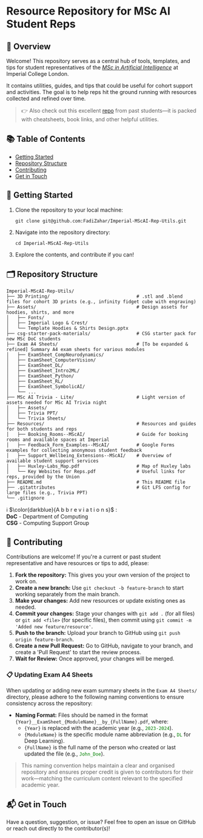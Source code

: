 # **Resource Repository for MSc AI Student Reps**

## 🧭 Overview

Welcome! This repository serves as a central hub of tools, templates, and tips for student representatives of the [*MSc in Artificial Intelligence*](https://www.imperial.ac.uk/computing/prospective-students/courses/pg/mai/) at Imperial College London. 

It contains utilities, guides, and tips that could be useful for cohort support and activities. The goal is to help reps hit the ground running with resources collected and refined over time.

> 👉 Also check out this excellent [repo](https://github.com/harrygcoppock/ImperialMScAIUtils) from past students—it is packed with cheatsheets, book links, and other helpful utilities.


## 📚 Table of Contents

- <a href="#getting-started">Getting Started</a>
- <a href="#repository-structure">Repository Structure</a>
- <a href="#contributing">Contributing</a>
- <a href="#get-in-touch">Get in Touch</a>


<h2 id="getting-started">🚀 Getting Started</h2>

1. Clone the repository to your local machine:
    ```
    git clone git@github.com:FadiZahar/Imperial-MScAI-Rep-Utils.git
    ```
2. Navigate into the repository directory:
    ```
    cd Imperial-MScAI-Rep-Utils
    ```
3. Explore the contents, and contribute if you can!

<h2 id="repository-structure">🗂 Repository Structure</h2>

```
Imperial-MScAI-Rep-Utils/
├── 3D Printing/                                # .stl and .blend files for cohort 3D prints (e.g., infinity fidget cube with engraving)
├── Assets/                                     # Design assets for hoodies, shirts, and more
│   ├── Fonts/
│   ├── Imperial Logo & Crest/                              
│   └── Template Hoodies & Shirts Design.pptx     
├── csg-starter-pack-materials/                 # CSG starter pack for new MSc DoC students          
├── Exam A4 Sheets/                             # [To be expanded & refined] Summary A4 exam sheets for various modules
│   ├── ExamSheet_CompNeurodynamics/ 
│   ├── ExamSheet_ComputerVision/ 
│   ├── ExamSheet_DL/ 
│   ├── ExamSheet_Intro2ML/ 
│   ├── ExamSheet_Python/   
│   ├── ExamSheet_RL/                            
│   ├── ExamSheet_SymbolicAI/ 
│   └── ...
├── MSc AI Trivia - Lite/                       # Light version of assets needed for MSc AI Trivia night
│   ├── Assets/  
│   ├── Trivia PPT/ 
│   └── Trivia Sheets/
├── Resources/                                  # Resources and guides for both students and reps
│   ├── Booking_Rooms--MScAI/                   # Guide for booking rooms and available spaces at Imperial
│   ├── Feedback_Form_Examples--MScAI/          # Google Forms examples for collecting anonymous student feedback
│   ├── Support_Wellbeing_Extensions--MScAI/    # Overview of available student support services
│   ├── Huxley-Labs_Map.pdf                     # Map of Huxley labs
│   └── Key Websites for Reps.pdf               # Useful links for reps, provided by the Union
├── README.md                                   # This README file
├── .gitattributes                              # Git LFS config for large files (e.g., Trivia PPT)
└── .gitignore                                  
```

ℹ️ $\color{darkblue}{A b b r e v i a t i o n s}$ :  
**DoC** - Department of Computing  
**CSG** - Computing Support Group


<h2 id="contributing">🤝 Contributing</h2>
Contributions are welcome! If you're a current or past student representative and have resources or tips to add, please: 

<br>

1. **Fork the repository:** This gives you your own version of the project to work on.
2. **Create a new branch:** Use `git checkout -b feature-branch` to start working separately from the main branch.
3. **Make your changes:** Add new resources or update existing ones as needed.
4. **Commit your changes:** Stage your changes with `git add .` (for all files) or `git add <file>` (for specific files), then commit using `git commit -m 'Added new feature/resource'`.
5. **Push to the branch:** Upload your branch to GitHub using `git push origin feature-branch`.
6. **Create a new Pull Request:** Go to GitHub, navigate to your branch, and create a 'Pull Request' to start the review process.
7. **Wait for Review:** Once approved, your changes will be merged.


### 📋 Updating Exam A4 Sheets
When updating or adding new exam summary sheets in the `Exam A4 Sheets/` directory, please adhere to the following naming conventions to ensure consistency across the repository:

- **Naming Format:** Files should be named in the format `{Year}__ExamSheet_{ModuleName}__by_{FullName}.pdf`, where:
  - `{Year}` is replaced with the academic year (e.g., <code style="color : green">2023-2024</code>).
  - `{ModuleName}` is the specific module name abbreviation (e.g., <code style="color : green">DL</code> for Deep Learning).
  - `{FullName}` is the full name of the person who created or last updated the file (e.g., <code style="color : green">John_Doe</code>).

>This naming convention helps maintain a clear and organised repository and ensures proper credit is given to contributors for their work—matching the curriculum content relevant to the specified academic year. 


<h2 id="get-in-touch">📬 Get in Touch</h2>
Have a question, suggestion, or issue?
Feel free to open an issue on GitHub or reach out directly to the contributor(s)!


